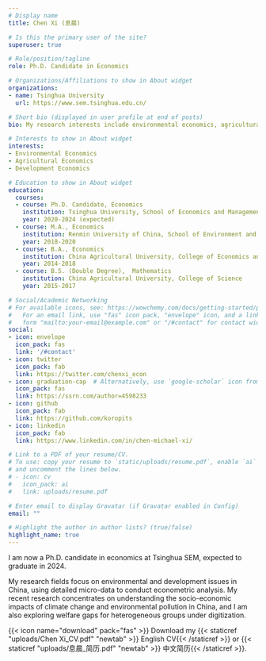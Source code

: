 ```yaml
---
# Display name
title: Chen Xi (息晨)

# Is this the primary user of the site?
superuser: true

# Role/position/tagline
role: Ph.D. Candidate in Economics

# Organizations/Affiliations to show in About widget
organizations:
- name: Tsinghua University
  url: https://www.sem.tsinghua.edu.cn/

# Short bio (displayed in user profile at end of posts)
bio: My research interests include environmental economics, agricultural economics and development economics.

# Interests to show in About widget
interests:
- Environmental Economics
- Agricultural Economics
- Development Economics

# Education to show in About widget
education:
  courses:
  - course: Ph.D. Candidate, Economics
    institution: Tsinghua University, School of Economics and Management
    year: 2020-2024 (expected)
  - course: M.A., Economics
    institution: Renmin University of China, School of Environment and Natural Resources
    year: 2018-2020
  - course: B.A., Economics
    institution: China Agricultural University, College of Economics and Management
    year: 2014-2018
  - course: B.S. (Double Degree),  Mathematics
    institution: China Agricultural University, College of Science
    year: 2015-2017

# Social/Academic Networking
# For available icons, see: https://wowchemy.com/docs/getting-started/page-builder/#icons
#   For an email link, use "fas" icon pack, "envelope" icon, and a link in the
#   form "mailto:your-email@example.com" or "/#contact" for contact widget.
social:
- icon: envelope
  icon_pack: fas
  link: '/#contact'
- icon: twitter
  icon_pack: fab
  link: https://twitter.com/chenxi_econ
- icon: graduation-cap  # Alternatively, use `google-scholar` icon from `ai` icon pack
  icon_pack: fas
  link: https://ssrn.com/author=4598233
- icon: github
  icon_pack: fab
  link: https://github.com/koropits
- icon: linkedin
  icon_pack: fab
  link: https://www.linkedin.com/in/chen-michael-xi/

# Link to a PDF of your resume/CV.
# To use: copy your resume to `static/uploads/resume.pdf`, enable `ai` icons in `params.toml`, 
# and uncomment the lines below.
# - icon: cv
#   icon_pack: ai
#   link: uploads/resume.pdf

# Enter email to display Gravatar (if Gravatar enabled in Config)
email: ""

# Highlight the author in author lists? (true/false)
highlight_name: true
---
```


I am now a Ph.D. candidate in economics at Tsinghua SEM, expected to graduate in 2024.

My research fields focus on environmental and development issues in China, using detailed micro-data to conduct econometric analysis. My recent research concentrates on understanding the socio-economic impacts of climate change and environmental pollution in China, and I am also exploring welfare gaps for heterogeneous groups under digitization. 


{{< icon name="download" pack="fas" >}} Download my {{< staticref "uploads/Chen Xi_CV.pdf" "newtab" >}} English CV{{< /staticref >}} or  {{< staticref "uploads/息晨_简历.pdf" "newtab" >}} 中文简历{{< /staticref >}}.

